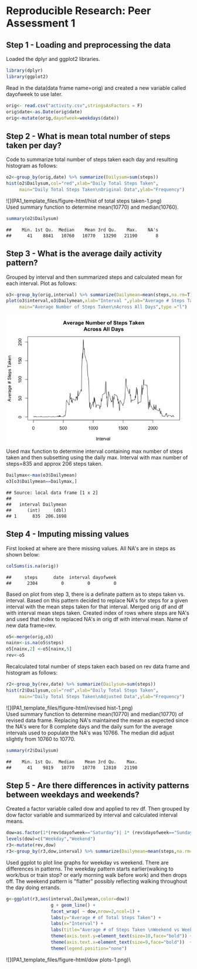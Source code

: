 # Reproducible Research: Peer Assessment 1

## Step 1 - Loading and preprocessing the data
Loaded the dplyr and ggplot2 libraries.

```r
library(dplyr)
library(ggplot2)
```
Read in the data(data frame name=orig) and created a new 
variable called dayofweek to use later.

```r
orig<- read.csv("activity.csv",stringsAsFactors = F)
orig$date<-as.Date(orig$date)
orig<-mutate(orig,dayofweek=weekdays(date))
```
## Step 2 - What is mean total number of steps taken per day?
Code to summarize total number of steps taken each day and resulting histogram 
as follows:

```r
o2<-group_by(orig,date) %>% summarize(Dailysum=sum(steps))
hist(o2$Dailysum,col="red",xlab="Daily Total Steps Taken",
     main="Daily Total Steps Taken\nOriginal Data",ylab="Frequency")
```

![](PA1_template_files/figure-html/hist of total steps taken-1.png)\
Used summary function to determine mean(10770) and median(10760).

```r
summary(o2$Dailysum)
```

```
##    Min. 1st Qu.  Median    Mean 3rd Qu.    Max.    NA's 
##      41    8841   10760   10770   13290   21190       8
```
## Step 3 - What is the average daily activity pattern?
Grouped by interval and then summarized steps and calculated mean for each
interval. Plot as follows:

```r
o3<-group_by(orig,interval) %>% summarize(Dailymean=mean(steps,na.rm=T))
plot(o3$interval,o3$Dailymean,xlab="Interval ",ylab="Average # Steps Taken",
     main="Average Number of Steps Taken\nAcross All Days",type ="l")
```

![](PA1_template_files/figure-html/interval-1.png)\
Used max function to determine interval containing max number of steps taken
and then subsetting using the daily max. 
Interval with max number of steps=835 and approx 206 steps taken.

```r
Dailymax<-max(o3$Dailymean)
o3[o3$Dailymean==Dailymax,]
```

```
## Source: local data frame [1 x 2]
## 
##   interval Dailymean
##      (int)     (dbl)
## 1      835  206.1698
```
## Step 4 - Imputing missing values
First looked at where are there missing values. All NA's are in steps as 
shown below:

```r
colSums(is.na(orig))
```

```
##     steps      date  interval dayofweek 
##      2304         0         0         0
```
Based on plot from step 3, there is a definate pattern as to steps 
taken vs. interval.
Based on this pattern decided to replace NA's for steps for a given interval
with the mean steps taken for that interval. Merged orig df and df with interval
mean steps taken. Created index of rows where steps are NA's and used that index
to replaced NA's in orig df with interval mean. Name of new data frame=rev.

```r
o5<-merge(orig,o3)
nainx<-is.na(o5$steps)
o5[nainx,2] <-o5[nainx,5]
rev<-o5
```
Recalculated total number of steps taken each based on rev data frame and 
histogram as follows:

```r
r2<-group_by(rev,date) %>% summarize(Dailysum=sum(steps))
hist(r2$Dailysum,col="red",xlab="Daily Total Steps Taken",
     main="Daily Total Steps Taken\nAdjusted Data",ylab="Frequency")
```

![](PA1_template_files/figure-html/revised hist-1.png)\
Used summary function to determine mean(10770) and median(10770) of revised data 
frame. Replacing NA's maintained the mean as expected since the NA's were for 8 
complete days and the daily sum for the average intervals used to populate the
NA's was 10766. The median did adjust slightly from 10760 to 10770.

```r
summary(r2$Dailysum)
```

```
##    Min. 1st Qu.  Median    Mean 3rd Qu.    Max. 
##      41    9819   10770   10770   12810   21190
```
## Step 5 - Are there differences in activity patterns between weekdays and weekends?
Created a factor variable called dow and applied to rev df. Then grouped by 
dow factor variable and summarized by interval and calculated interval means.

```r
dow=as.factor(1*(rev$dayofweek=="Saturday")| 1* (rev$dayofweek=="Sunday"))
levels(dow)=c("Weekday","Weekend")    
r3<-mutate(rev,dow)
r3<-group_by(r3,dow,interval) %>% summarize(Dailymean=mean(steps,na.rm=T))
```
Used ggplot to plot line graphs for weekday vs weekend. There are differences 
in patterns. The weekday pattern starts earlier(walking to work/bus or train
stop? or early morning walk before work) and then drops off. The weekend pattern
is "flatter" possibly reflecting walking throughout the day doing errands.

```r
g<-ggplot(r3,aes(interval,Dailymean,color=dow))
                 g + geom_line() + 
                 facet_wrap( ~ dow,nrow=2,ncol=1) + 
                 labs(y="Average # of Total Steps Taken") + 
                 labs(x="Interval") + 
                 labs(title="Average # of Steps Taken \nWeekend vs Weekday") +
                 theme(axis.text.y=element_text(size=10,face="bold")) +
                 theme(axis.text.x=element_text(size=9,face="bold"))  +
                 theme(legend.position="none")
```

![](PA1_template_files/figure-html/dow plots-1.png)\
